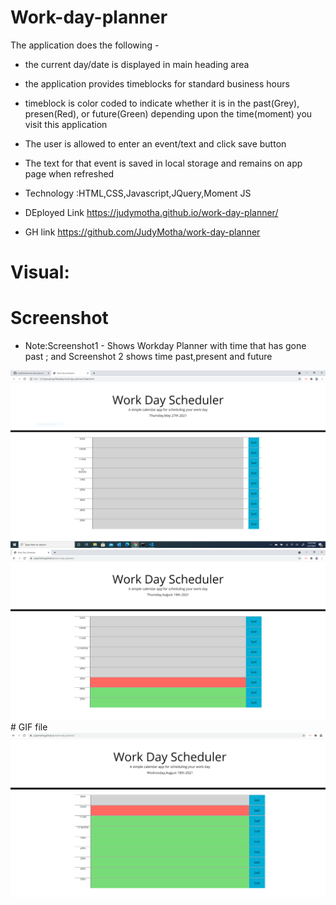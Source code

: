 # Work-day-planner


The application does the following -

* the current day/date is displayed in main heading area
* the application provides timeblocks for standard business hours
* timeblock is color coded to indicate whether it is in the past(Grey), presen(Red), or future(Green) depending upon the time(moment) you visit this application
* The user is allowed to enter an event/text and click save button
* The text for that event is saved in local storage and remains on app page when refreshed
* Technology :HTML,CSS,Javascript,JQuery,Moment JS

* DEployed Link https://judymotha.github.io/work-day-planner/
* GH link https://github.com/JudyMotha/work-day-planner

# Visual:
# Screenshot 
* Note:Screenshot1 - Shows Workday Planner with time that has gone past ; and Screenshot 2 shows time past,present and future
<img src="./Planner.PNG">
<img src="./Workday2.PNG">
# GIF file
<img src="./WDS.gif">

